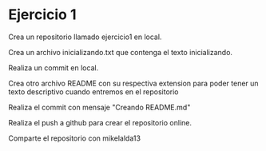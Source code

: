# Ejercicio 1

Crea un repositorio llamado ejercicio1 en local. 

Crea un archivo inicializando.txt que contenga el texto inicializando.

Realiza un commit en local.

Crea otro archivo README con su respectiva extension para poder tener un texto descriptivo cuando entremos en el repositorio

Realiza el commit con mensaje "Creando README.md"

Realiza el push a github para crear el repositorio online.

Comparte el repositorio con mikelalda13